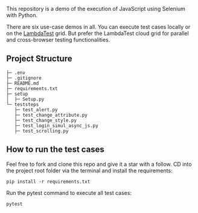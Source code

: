 This repository is a demo of the execution of JavaScript using Selenium with Python.

There are six use-case demos in all. You can execute test cases locally or on the [LambdaTest](https://www.lambdatest.com/) grid. But prefer the LambdaTest cloud grid for parallel and cross-browser testing functionalities. 

## Project Structure
```execute_javascript
├─ .env
├─ .gitignore
├─ README.md
├─ requirements.txt
├─ setup
│  ├─ Setup.py
└─ teststeps
   ├─ test_alert.py
   ├─ test_change_attribute.py
   ├─ test_change_style.py
   ├─ test_login_simul_async_js.py
   ├─ test_scrolling.py
```
## How to run the test cases
Feel free to fork and clone this repo and give it a star with a follow. CD into the project root folder via the terminal and install the requirements:

```pip install -r requirements.txt```
 
Run the pytest command to execute all test cases:

```pytest```

